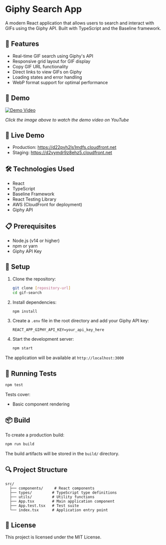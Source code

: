 # Giphy Search App

A modern React application that allows users to search and interact with GIFs using the Giphy API. Built with TypeScript and the Baseline framework.

## 🌟 Features

- Real-time GIF search using Giphy's API
- Responsive grid layout for GIF display
- Copy GIF URL functionality
- Direct links to view GIFs on Giphy
- Loading states and error handling
- WebP format support for optimal performance

## 🎥 Demo

[![Demo Video](https://img.youtube.com/vi/fOVvhS5uqs4/maxresdefault.jpg)](https://youtu.be/fOVvhS5uqs4)

_Click the image above to watch the demo video on YouTube_

## 🚀 Live Demo

- Production: https://d22pvh2ls1mdfs.cloudfront.net
- Staging: https://d2vymdr9z8ehz5.cloudfront.net

## 🛠️ Technologies Used

- React
- TypeScript
- Baseline Framework
- React Testing Library
- AWS (CloudFront for deployment)
- Giphy API

## 📋 Prerequisites

- Node.js (v14 or higher)
- npm or yarn
- Giphy API Key

## 🔧 Setup

1. Clone the repository:

   ```bash
   git clone [repository-url]
   cd gif-search
   ```

2. Install dependencies:

   ```bash
   npm install
   ```

3. Create a `.env` file in the root directory and add your Giphy API key:

   ```
   REACT_APP_GIPHY_API_KEY=your_api_key_here
   ```

4. Start the development server:
   ```bash
   npm start
   ```

The application will be available at `http://localhost:3000`

## 🧪 Running Tests

```bash
npm test
```

Tests cover:

- Basic component rendering

## 📦 Build

To create a production build:

```bash
npm run build
```

The build artifacts will be stored in the `build/` directory.

## 🔍 Project Structure

```
src/
  ├── components/     # React components
  ├── types/         # TypeScript type definitions
  ├── utils/         # Utility functions
  ├── App.tsx        # Main application component
  ├── App.test.tsx   # Test suite
  └── index.tsx      # Application entry point
```

## 📄 License

This project is licensed under the MIT License.
